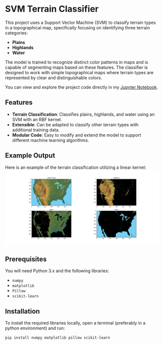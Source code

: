 # SVM Terrain Classifier

This project uses a Support Vector Machine (SVM) to classify terrain types in a topographical map, specifically focusing on identifying three terrain categories:

- **Plains**
- **Highlands**
- **Water**

The model is trained to recognize distinct color patterns in maps and is capable of segmenting maps based on these features. The classifier is designed to work with simple topographical maps where terrain types are represented by clear and distinguishable colors.

You can view and explore the project code directly in my [Jupyter Notebook](SVMtopo.ipynb).


## Features

- **Terrain Classification**: Classifies plains, highlands, and water using an SVM with an RBF kernel.
- **Extensible**: Can be adapted to classify other terrain types with additional training data.
- **Modular Code**: Easy to modify and extend the model to support different machine learning algorithms.

## Example Output

Here is an example of the terrain classification utilizing a linear kernel:
![Classified Terrain Map](images/usasvmlinear.png)

## Prerequisites

You will need Python 3.x and the following libraries:
- `numpy`
- `matplotlib`
- `Pillow`
- `scikit-learn`

## Installation

To install the required libraries locally, open a terminal (preferably in a python environment) and run:

```bash
pip install numpy matplotlib pillow scikit-learn

